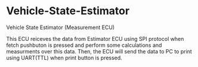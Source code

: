 # Vehicle-State-Estimator
Vehicle State Estimator (Measurement ECU)

This ECU reiceves the data from Estimator ECU using SPI protocol when fetch pushbuton is pressed and perform some calculations and measurments over this data.
Then, the ECU will send the data to PC to print using UART(TTL) when print button is pressed.

